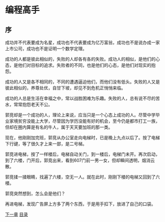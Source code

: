 # 编程高手
## 序 
    
成功并不代表要成为名星，成功也不代表要成为亿万富翁，成功也不是说办成一家上市公司，成功也不是证明一个数学定理。
    
成功的人都是彼此相似的，失败的人却各有各的失败。成功人的相似，是他们的心态，是他们对目标的追求。失败者的不同，也是他们的心态，是他们对现实的抱怨。
    
成功的人又是各不相同的，不同的遭遇逼迫他们，而他们没有低头。失败的人又是彼此相似的，养尊处优，自甘下坡，却见不到危机正悄悄来临。
    
成功的人总是生活在幸福之中，常以战胜困难为乐趣。失败的人，总有说不尽的苦水，常常抱怨老天不公。

郭竞却是一个成功的人，理论上来说，应当只是一个心态上成功的人。尽管中学毕业家境贫穷没能上大学，尽管因为学历没能有好的机会，至今仍是都市打工一族，但却在圈内算是有名的牛人，属于天天要加班的那一类。
    
现在，他刚刚加完班，郭竞从办公室走向电梯时，已是晚上九点以后了。按了电梯下行键，等了很久才上来一部，是二号梯。
    
郭竞进电梯，按了一样楼后，电梯自动关门，到一楼后，电梯门未开。再次启动，到了六楼，门开后，郭竞出来，看到607门前一男一女，但却瞬间透明，烟消云散。
    
郭竞揉一揉眼睛，找遍了六楼，空无一人。就在此时，刚刚下楼的电梯又回到了六楼。
    
郭竞突然想到，怎么会是他们？
    
再进电梯，发现广告屏上方多了两个东西，于是用手扣下，放进了自己的口袋。
    
[下一章](https://github.com/BardoQi/CodeGuru/blob/master/docs/chapter_001.md  "下一章")
[目录](https://github.com/BardoQi/CodeGuru  "目录")
